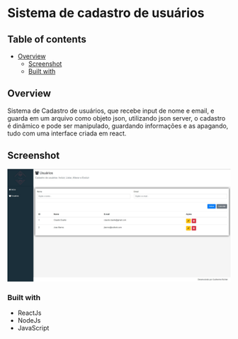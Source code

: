 # Sistema de cadastro de usuários


## Table of contents

- [Overview](#overview)
  - [Screenshot](#screenshot)
  - [Built with](#built-with)


## Overview
Sistema de Cadastro de usuários, que recebe input de nome e email, e guarda em um arquivo como objeto json, utilizando json server, o cadastro é dinâmico e pode ser manipulado, guardando informações e as apagando, tudo com uma interface criada em react.

## Screenshot
![](/screenshot_3.jpg)


### Built with

- ReactJs
- NodeJs
- JavaScript

